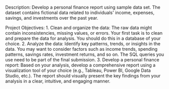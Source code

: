

 <p>
                Description: Develop a personal finance report using sample data set. The dataset
                contains fictional data related to individuals' income, expenses, savings, and investments over the past year.
              </p>
              <p>
                Project Objectives:
                1. Clean and organize the data: The raw data might contain inconsistencies, missing values, or
                  errors. Your first task is to clean and prepare the data for analysis. You should do this in a
                  database of your choice.
                2. Analyze the data: Identify key patterns, trends, or insights in the data. You may want to
                  consider factors such as income trends, spending patterns, savings rates, investment returns,
                  and so on. The SQL queries you use need to be part of the final submission.
                3. Develop a personal finance report: Based on your analysis, develop a comprehensive report
                  using a visualization tool of your choice (e.g., Tableau, Power BI, Google Data Studio, etc.). The
                  report should visually present the key findings from your analysis in a clear, intuitive, and
                  engaging manner.
              </p>

